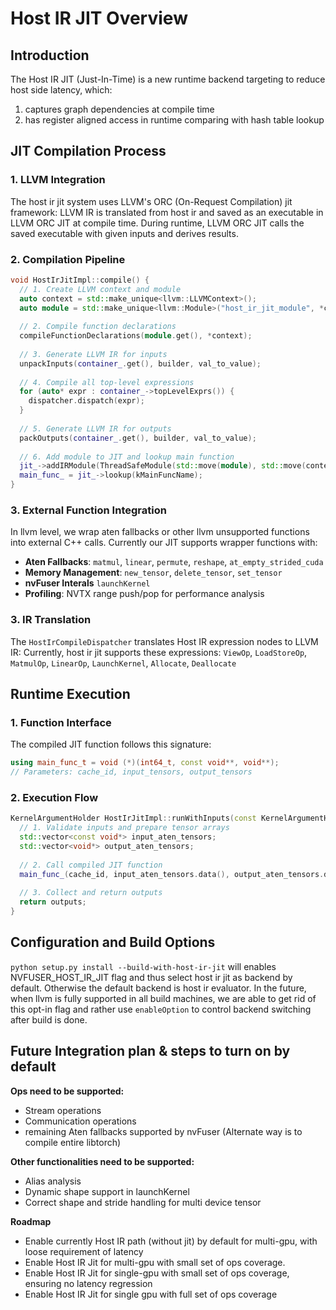 # Host IR JIT Overview

## Introduction

The Host IR JIT (Just-In-Time) is a new runtime backend targeting to reduce host side latency, which:
1. captures graph dependencies at compile time
2. has register aligned access in runtime comparing with hash table lookup

## JIT Compilation Process

### 1. LLVM Integration
The host ir jit system uses LLVM's ORC (On-Request Compilation) jit framework:
LLVM IR is translated from host ir and saved as an executable in LLVM ORC JIT
at compile time. During runtime, LLVM ORC JIT calls the saved executable with 
given inputs and derives results.


### 2. Compilation Pipeline

```cpp
void HostIrJitImpl::compile() {
  // 1. Create LLVM context and module
  auto context = std::make_unique<llvm::LLVMContext>();
  auto module = std::make_unique<llvm::Module>("host_ir_jit_module", *context);
  
  // 2. Compile function declarations
  compileFunctionDeclarations(module.get(), *context);
  
  // 3. Generate LLVM IR for inputs
  unpackInputs(container_.get(), builder, val_to_value);
  
  // 4. Compile all top-level expressions
  for (auto* expr : container_->topLevelExprs()) {
    dispatcher.dispatch(expr);
  }
  
  // 5. Generate LLVM IR for outputs
  packOutputs(container_.get(), builder, val_to_value);
  
  // 6. Add module to JIT and lookup main function
  jit_->addIRModule(ThreadSafeModule(std::move(module), std::move(context)));
  main_func_ = jit_->lookup(kMainFuncName);
}
```

### 3. External Function Integration
In llvm level, we wrap aten fallbacks or other llvm unsupported functions into external C++ calls.
Currently our JIT supports wrapper functions with:

- **Aten Fallbacks**: `matmul`, `linear`, `permute`, `reshape`, `at_empty_strided_cuda`
- **Memory Management**: `new_tensor`, `delete_tensor`, `set_tensor`
- **nvFuser Interals** `launchKernel`
- **Profiling**: NVTX range push/pop for performance analysis

### 3. IR Translation
The `HostIrCompileDispatcher` translates Host IR expression nodes to LLVM IR:
Currently, host ir jit supports these expressions:
`ViewOp`, `LoadStoreOp`, `MatmulOp`, `LinearOp`, `LaunchKernel`, `Allocate`, `Deallocate`

## Runtime Execution

### 1. Function Interface
The compiled JIT function follows this signature:
```cpp
using main_func_t = void (*)(int64_t, const void**, void**);
// Parameters: cache_id, input_tensors, output_tensors
```

### 2. Execution Flow
```cpp
KernelArgumentHolder HostIrJitImpl::runWithInputs(const KernelArgumentHolder& args) {
  // 1. Validate inputs and prepare tensor arrays
  std::vector<const void*> input_aten_tensors;
  std::vector<void*> output_aten_tensors;
  
  // 2. Call compiled JIT function
  main_func_(cache_id, input_aten_tensors.data(), output_aten_tensors.data());
  
  // 3. Collect and return outputs
  return outputs;
}
```

## Configuration and Build Options
`python setup.py install --build-with-host-ir-jit` will enables NVFUSER_HOST_IR_JIT flag and thus select host ir jit as
backend by default. Otherwise the default backend is host ir evaluator. In the future, when llvm is fully supported in 
all build machines, we are able to get rid of this opt-in flag and rather use `enableOption` to control backend switching
after build is done.

## Future Integration plan & steps to turn on by default

**Ops need to be supported:**
- Stream operations
- Communication operations
- remaining Aten fallbacks supported by nvFuser (Alternate way is to compile entire libtorch)

**Other functionalities need to be supported:**
- Alias analysis
- Dynamic shape support in launchKernel
- Correct shape and stride handling for multi device tensor

**Roadmap**
- Enable currently Host IR path (without jit) by default for multi-gpu, with loose requirement of latency
- Enable Host IR Jit for multi-gpu with small set of ops coverage.
- Enable Host IR Jit for single-gpu with small set of ops coverage, ensuring no latency regression
- Enable Host IR Jit for single gpu with full set of ops coverage








